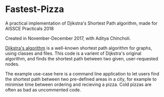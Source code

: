 # Fastest-Pizza
A practical implementation of Djikstra's Shortest Path algorithm, made for AISSCE Practicals 2018

Created in November-December 2017, with Aditya Chincholi.

[Djikstra's algorithm](https://en.wikipedia.org/wiki/Dijkstra%27s_algorithm) is a well-known shortest path algorithm for graphs, using classes and files. This code is a varient of Dijkstra's original algorithm, and finds the shortest path between two given, user-requested nodes. 

The example use-case here is a command line application to let users find the shortest path between two pre-defined areas in a city, for example to minimise time between ordering and recieving a pizza. Cold pizzas are often as bad as uncommented code.
